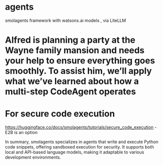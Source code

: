 # agents
smolagents framework with watsonx.ai models , via LiteLLM

# Alfred is planning a party at the Wayne family mansion and needs your help to ensure everything goes smoothly. To assist him, we’ll apply what we’ve learned about how a multi-step CodeAgent operates

# For secure code execution
https://huggingface.co/docs/smolagents/tutorials/secure_code_execution - E2B is an option

In summary, smolagents specializes in agents that write and execute Python code snippets, offering sandboxed execution for security. It supports both local and API-based language models, making it adaptable to various development environments.